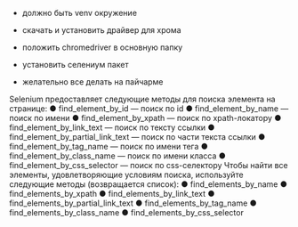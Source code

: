 + должно быть venv окружение
+ скачать и установить драйвер для хрома
+ положить chromedriver в основную папку
+ установить селениум пакет

+ желательно все делать на пайчарме


Selenium предоставляет следующие методы для поиска элемента на странице:
● find_element_by_id — поиск по id
● find_element_by_name — поиск по имени
● find_element_by_xpath — поиск по xpath-локатору
● find_element_by_link_text — поиск по тексту ссылки
● find_element_by_partial_link_text — поиск по части текста ссылки
● find_element_by_tag_name — поиск по имени тега
● find_element_by_class_name — поиск по имени класса
● find_element_by_css_selector — поиск по css-селектору
Чтобы найти все элементы, удовлетворяющие условиям поиска, используйте следующие методы (возвращается список):
● find_elements_by_name
● find_elements_by_xpath
● find_elements_by_link_text
● find_elements_by_partial_link_text
● find_elements_by_tag_name
● find_elements_by_class_name
● find_elements_by_css_selector
